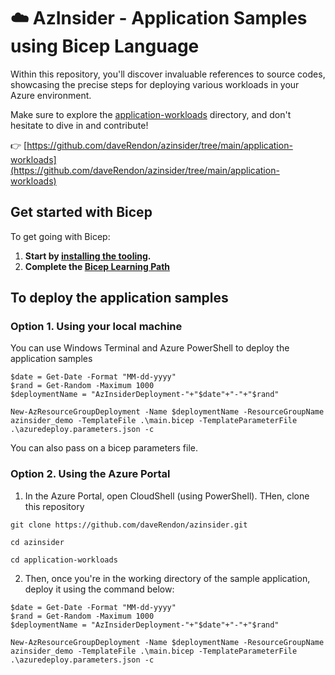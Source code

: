 # ☁️ AzInsider - Application Samples using Bicep Language

Within this repository, you'll discover invaluable references to source codes, showcasing the precise steps for deploying various workloads in your Azure environment.

Make sure to explore the [application-workloads](https://github.com/daveRendon/azinsider/tree/main/application-workloads) directory, and don't hesitate to dive in and contribute!

👉 [https://github.com/daveRendon/azinsider/tree/main/application-workloads](https://github.com/daveRendon/azinsider/tree/main/application-workloads)


## Get started with Bicep

To get going with Bicep:

1. **Start by [installing the tooling](https://docs.microsoft.com/azure/azure-resource-manager/bicep/install?WT.mc_id=AZ-MVP-5000671).**
2. **Complete the [Bicep Learning Path](https://docs.microsoft.com/learn/paths/bicep-deploy?WT.mc_id=AZ-MVP-5000671)**

## To deploy the application samples 

### Option 1. Using your local machine

You can use Windows Terminal and Azure PowerShell to deploy the application samples

```
$date = Get-Date -Format "MM-dd-yyyy"
$rand = Get-Random -Maximum 1000
$deploymentName = "AzInsiderDeployment-"+"$date"+"-"+"$rand"

New-AzResourceGroupDeployment -Name $deploymentName -ResourceGroupName azinsider_demo -TemplateFile .\main.bicep -TemplateParameterFile .\azuredeploy.parameters.json -c
```
You can also pass on a bicep parameters file.

### Option 2. Using the Azure Portal

 1. In the Azure Portal, open CloudShell (using PowerShell). THen, clone this repository 

```
git clone https://github.com/daveRendon/azinsider.git

cd azinsider

cd application-workloads
```


 2. Then, once you're in the working directory of the sample application, deploy it using the command below:

```
$date = Get-Date -Format "MM-dd-yyyy"
$rand = Get-Random -Maximum 1000
$deploymentName = "AzInsiderDeployment-"+"$date"+"-"+"$rand"

New-AzResourceGroupDeployment -Name $deploymentName -ResourceGroupName azinsider_demo -TemplateFile .\main.bicep -TemplateParameterFile .\azuredeploy.parameters.json -c
```

